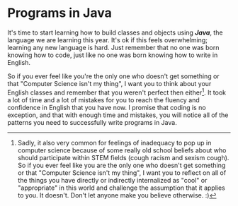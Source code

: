Programs in Java
================

It's time to start learning how to build classes and objects using <b><i>Java</i></b>, the
language we are learning this year. It's ok if this feels overwhelming; learning any new language is hard.
Just remember that no one was born knowing how to code, just like no one was born knowing how to write in English.

So if you ever feel like you're the only one who doesn't get something or that "Computer Science isn't my thing", I want you to
think about your English classes and remember that you weren't perfect then either[^*]. It took a lot of time and a lot of mistakes for you to reach the fluency and confidence in English that you have now. I promise that coding is no exception, and that with enough time and mistakes, you will notice all of the patterns you need to successfully write programs in Java.

[^*]: Sadly, it also very common for feelings of inadequacy to pop up in computer science because of some really old school beliefs about who should participate within STEM fields (cough racism and sexism cough). So if you ever feel like you are the only one who doesn't get something or that "Computer Science isn't my thing", I want you to reflect on all of the things you  have directly or indirectly internalized as "cool" or "appropriate" in this world and challenge the assumption that it applies to you. It doesn't. Don't let anyone make you believe otherwise. :)  
